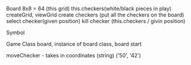 Board 
8x8 = 64 (this grid)
this.checkers(white/black pieces in play)
createGrid, viewGrid
create checkers (put all the checkers on the board)
select checker(given position)
kill checker (this.checkers / givin position)


Symbol




Game Class
board, instance of board class,
 board start

 moveChecker - takes in coordinates (string) ('50', '42')

 
